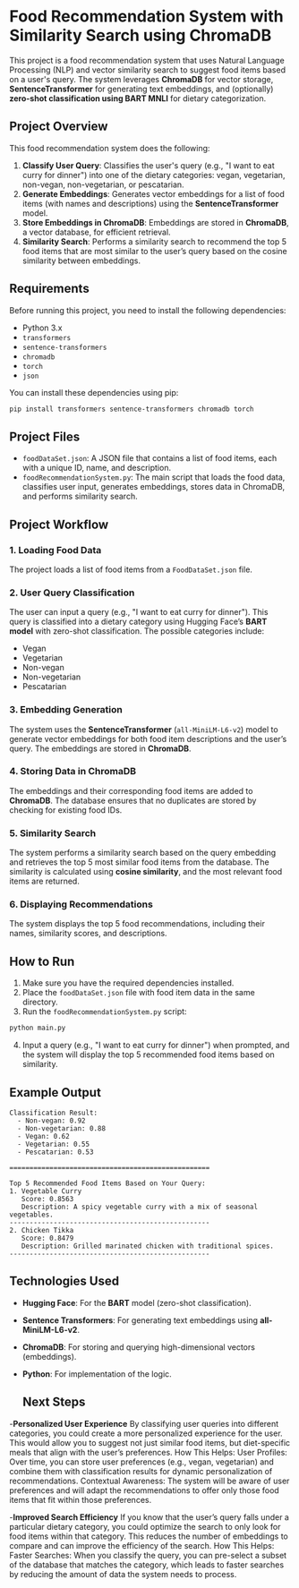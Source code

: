 # Food Recommendation System with Similarity Search using ChromaDB

This project is a food recommendation system that uses Natural Language Processing (NLP) and vector similarity search to suggest food items based on a user's query. The system leverages **ChromaDB** for vector storage, **SentenceTransformer** for generating text embeddings, and (optionally) **zero-shot classification using BART MNLI** for dietary categorization.

## Project Overview

This food recommendation system does the following:

1. **Classify User Query**: Classifies the user's query (e.g., "I want to eat curry for dinner") into one of the dietary categories: vegan, vegetarian, non-vegan, non-vegetarian, or pescatarian.
2. **Generate Embeddings**: Generates vector embeddings for a list of food items (with names and descriptions) using the **SentenceTransformer** model.
3. **Store Embeddings in ChromaDB**: Embeddings are stored in **ChromaDB**, a vector database, for efficient retrieval.
4. **Similarity Search**: Performs a similarity search to recommend the top 5 food items that are most similar to the user’s query based on the cosine similarity between embeddings.

## Requirements

Before running this project, you need to install the following dependencies:

- Python 3.x
- `transformers`
- `sentence-transformers`
- `chromadb`
- `torch`
- `json`

You can install these dependencies using pip:

```bash
pip install transformers sentence-transformers chromadb torch
```

## Project Files

- `foodDataSet.json`: A JSON file that contains a list of food items, each with a unique ID, name, and description.
- `foodRecommendationSystem.py`: The main script that loads the food data, classifies user input, generates embeddings, stores data in ChromaDB, and performs similarity search.

## Project Workflow

### 1. Loading Food Data

The project loads a list of food items from a `FoodDataSet.json` file. 

### 2. User Query Classification

The user can input a query (e.g., "I want to eat curry for dinner"). This query is classified into a dietary category using Hugging Face’s **BART model** with zero-shot classification. The possible categories include:

- Vegan
- Vegetarian
- Non-vegan
- Non-vegetarian
- Pescatarian

### 3. Embedding Generation

The system uses the **SentenceTransformer** (`all-MiniLM-L6-v2`) model to generate vector embeddings for both food item descriptions and the user’s query. The embeddings are stored in **ChromaDB**.

### 4. Storing Data in ChromaDB

The embeddings and their corresponding food items are added to **ChromaDB**. The database ensures that no duplicates are stored by checking for existing food IDs.

### 5. Similarity Search

The system performs a similarity search based on the query embedding and retrieves the top 5 most similar food items from the database. The similarity is calculated using **cosine similarity**, and the most relevant food items are returned.

### 6. Displaying Recommendations

The system displays the top 5 food recommendations, including their names, similarity scores, and descriptions.

## How to Run

1. Make sure you have the required dependencies installed.
2. Place the `foodDataSet.json` file with food item data in the same directory.
3. Run the `foodRecommendationSystem.py` script:

```bash
python main.py
```

4. Input a query (e.g., "I want to eat curry for dinner") when prompted, and the system will display the top 5 recommended food items based on similarity.

## Example Output

```
Classification Result:
  - Non-vegan: 0.92
  - Non-vegetarian: 0.88
  - Vegan: 0.62
  - Vegetarian: 0.55
  - Pescatarian: 0.53

==================================================

Top 5 Recommended Food Items Based on Your Query:
1. Vegetable Curry
   Score: 0.8563
   Description: A spicy vegetable curry with a mix of seasonal vegetables.
--------------------------------------------------
2. Chicken Tikka
   Score: 0.8479
   Description: Grilled marinated chicken with traditional spices.
--------------------------------------------------
```

## Technologies Used

- **Hugging Face**: For the **BART** model (zero-shot classification).
- **Sentence Transformers**: For generating text embeddings using **all-MiniLM-L6-v2**.
- **ChromaDB**: For storing and querying high-dimensional vectors (embeddings).
- **Python**: For implementation of the logic.

  ## Next Steps
-**Personalized User Experience**
By classifying user queries into different categories, you could create a more personalized experience for the user. This would allow you to suggest not just similar food items, but diet-specific meals that align with the user’s preferences.
How This Helps:
User Profiles: Over time, you can store user preferences (e.g., vegan, vegetarian) and combine them with classification results for dynamic personalization of recommendations.
Contextual Awareness: The system will be aware of user preferences and will adapt the recommendations to offer only those food items that fit within those preferences.

-**Improved Search Efficiency**
If you know that the user’s query falls under a particular dietary category, you could optimize the search to only look for food items within that category. This reduces the number of embeddings to compare and can improve the efficiency of the search.
How This Helps:
Faster Searches: When you classify the query, you can pre-select a subset of the database that matches the category, which leads to faster searches by reducing the amount of data the system needs to process.

